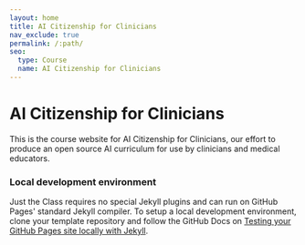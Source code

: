 ```yaml
---
layout: home
title: AI Citizenship for Clinicians
nav_exclude: true
permalink: /:path/
seo:
  type: Course
  name: AI Citizenship for Clinicians
---
```


# AI Citizenship for Clinicians
This is the course website for AI Citizenship for Clinicians, our effort to produce an open source AI curriculum for use by clinicians and medical educators.


### Local development environment

Just the Class requires no special Jekyll plugins and can run on GitHub Pages' standard Jekyll compiler. To setup a local development environment, clone your template repository and follow the GitHub Docs on [Testing your GitHub Pages site locally with Jekyll](https://docs.github.com/en/pages/setting-up-a-github-pages-site-with-jekyll/testing-your-github-pages-site-locally-with-jekyll).
